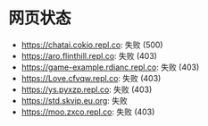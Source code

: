 # 网页状态
- https://chatai.cokio.repl.co: 失败 (500)
- https://aro.flinthill.repl.co: 失败 (403)
- https://game-example.rdianc.repl.co: 失败 (403)
- https://Love.cfvqw.repl.co: 失败 (403)
- https://ys.pyxzp.repl.co: 失败 (403)
- https://std.skvip.eu.org: 失败
- https://moo.zxco.repl.co: 失败 (403)
